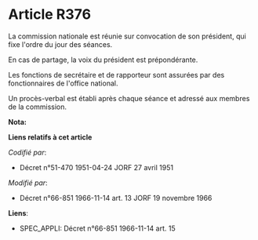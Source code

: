 # Article R376

La commission nationale est réunie sur convocation de son président, qui fixe l'ordre du jour des séances.

En cas de partage, la voix du président est prépondérante.

Les fonctions de secrétaire et de rapporteur sont assurées par des fonctionnaires de l'office national.

Un procès-verbal est établi après chaque séance et adressé aux membres de la commission.

**Nota:**



**Liens relatifs à cet article**

_Codifié par_:

  - Décret n°51-470 1951-04-24 JORF 27 avril 1951

_Modifié par_:

  - Décret n°66-851 1966-11-14 art. 13 JORF 19 novembre 1966

**Liens**:

  - SPEC_APPLI: Décret n°66-851 1966-11-14 art. 15
